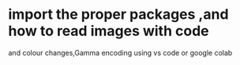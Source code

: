 # import the proper packages ,and how to read images with code 
and colour changes,Gamma encoding using vs code or google colab
